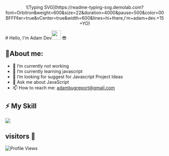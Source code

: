 <p align="center">
![Typing SVG](https://readme-typing-svg.demolab.com?font=Orbitron&weight=600&size=22&duration=4000&pause=500&color=00BFFF&center=true&vCenter=true&width=600&lines=hi+there,i'm+adam+dev.+15+YO)
</p>
# Hello, I'm Adam Dev<img src="https://github.com/TheDudeThatCode/TheDudeThatCode/blob/master/Assets/Hi.gif" width="29px"> 😎

## 🚀About me:
- 🔭 I’m currently not working
- 🌱 I’m currently learning javascript
- 🤔 I’m looking for suggest for Javascript Project Ideas
- 💬 Ask me about JavaScript
- 📫 How to reach me: adambugreport@gmail.com

## ⚡ My Skill 
<p align="left">
  <img src="https://skillicons.dev/icons?i=js,html,css" />
</p>

 ## visitors 👀

![Profile Views](https://komarev.com/ghpvc/?username=Arifzyn19&color=blueviolet)
